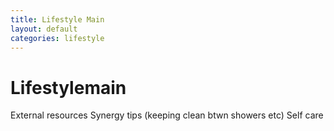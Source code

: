 ```yaml
---
title: Lifestyle Main
layout: default
categories: lifestyle
---
```


# Lifestylemain

External resources
Synergy tips (keeping clean btwn showers etc)
Self care

